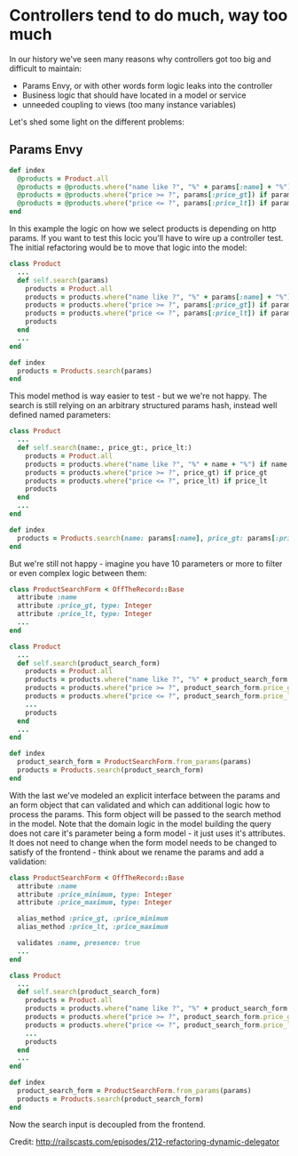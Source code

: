 # Controllers tend to do much, way too much

In our history we've seen many reasons why controllers got too big and difficult to maintain:

- Params Envy, or with other words form logic leaks into the controller
- Business logic that should have located in a model or service
- unneeded coupling to views (too many instance variables)

Let's shed some light on the different problems:

## Params Envy

```ruby
def index
  @products = Product.all
  @products = @products.where("name like ?", "%" + params[:name] + "%") if params[:name]
  @products = @products.where("price >= ?", params[:price_gt]) if params[:price_gt]
  @products = @products.where("price <= ?", params[:price_lt]) if params[:price_lt]
end
```

In this example the logic on how we select products is depending on http params. If you want to test this locic you'll have to wire up a controller test. The initial refactoring would be to move that logic into the model:

```ruby
class Product
  ...
  def self.search(params)
    products = Product.all
    products = products.where("name like ?", "%" + params[:name] + "%") if params[:name]
    products = products.where("price >= ?", params[:price_gt]) if params[:price_gt]
    products = products.where("price <= ?", params[:price_lt]) if params[:price_lt]
    products
  end
  ...
end

def index
  products = Products.search(params)
end
```

This model method is way easier to test - but we we're not happy. The search is still relying on an arbitrary structured params hash, instead well defined named parameters:

```ruby
class Product
  ...
  def self.search(name:, price_gt:, price_lt:)
    products = Product.all
    products = products.where("name like ?", "%" + name + "%") if name
    products = products.where("price >= ?", price_gt) if price_gt
    products = products.where("price <= ?", price_lt) if price_lt
    products
  end
  ...
end

def index
  products = Products.search(name: params[:name], price_gt: params[:price_gt], price_lt: params[:price_lt])
end
```

But we're still not happy - imagine you have 10 parameters or more to filter or even complex logic between them:

```ruby
class ProductSearchForm < OffTheRecord::Base
  attribute :name
  attribute :price_gt, type: Integer
  attribute :price_lt, type: Integer
  ...
end

class Product
  ...
  def self.search(product_search_form)
    products = Product.all
    products = products.where("name like ?", "%" + product_search_form.name + "%") if product_search_form.name.present?
    products = products.where("price >= ?", product_search_form.price_gt) if product_search_form.price_gt
    products = products.where("price <= ?", product_search_form.price_lt) if product_search_form.price_lt
    ...
    products
  end
  ...
end

def index
  product_search_form = ProductSearchForm.from_params(params)
  products = Products.search(product_search_form)
end
```

With the last we've modeled an explicit interface between the params and an form object that can validated and which can additional logic how to process the params. This form object will be passed to the search method in the model. Note that the domain logic in the model building the query does not care it's parameter being a form model - it just uses it's attributes. It does not need to change when the form model needs to be changed to satisfy of the frontend - think about we rename the params and add a validation:

```ruby
class ProductSearchForm < OffTheRecord::Base
  attribute :name
  attribute :price_minimum, type: Integer
  attribute :price_maximum, type: Integer

  alias_method :price_gt, :price_minimum
  alias_method :price_lt, :price_maximum

  validates :name, presence: true
  ...
end

class Product
  ...
  def self.search(product_search_form)
    products = Product.all
    products = products.where("name like ?", "%" + product_search_form.name + "%") if product_search_form.name.present?
    products = products.where("price >= ?", product_search_form.price_gt) if product_search_form.price_gt
    products = products.where("price <= ?", product_search_form.price_lt) if product_search_form.price_lt
    ...
    products
  end
  ...
end

def index
  product_search_form = ProductSearchForm.from_params(params)
  products = Products.search(product_search_form)
end
```
Now the search input is decoupled from the frontend.

Credit: http://railscasts.com/episodes/212-refactoring-dynamic-delegator
